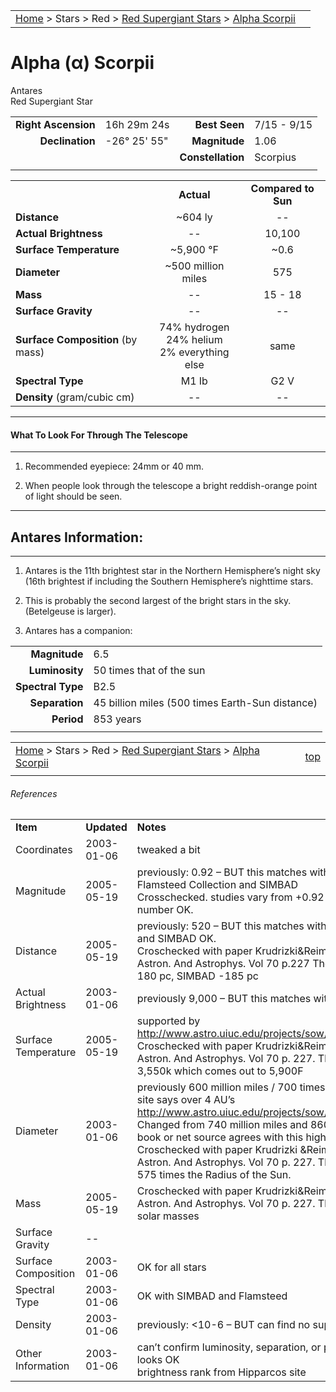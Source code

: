 <script src="/js/whatsup.js"></script>
<script type="text/javascript">
	var objectName ="Antares"
	var objectDesc ="Alpha Scorpii<br/>Red Supergiant Star"
	var objectImage=""
</script>

|    |    |
|:---|---:|
|[Home](/notes/#object-notes) > Stars > Red > [Red Supergiant Stars](../!red-supergiant-stars) > [Alpha Scorpii](#alpha-scorpii)|  <div id=whatsup></div> |

# Alpha (&alpha;) Scorpii
Antares<br/>
Red Supergiant Star

|   |   |   |   |
|--:|:--|--:|:--|
|**Right Ascension**|16h 29m 24s|**Best Seen**| 7/15 - 9/15 |
|**Declination**|-26&deg; 25' 55"|**Magnitude**| 1.06 |
|  |  |**Constellation**|Scorpius|
|  |  |  |


|  |  |  |
|--|:--:|:--:|
|  |**Actual**|**Compared to Sun**|
|**Distance**| ~604 ly|--|
|**Actual Brightness**|--| 10,100 |
|**Surface Temperature**| ~5,900 &deg;F| ~0.6 |
|**Diameter**| ~500 million miles | 575 |
|**Mass**|--| 15 - 18 |
|**Surface Gravity**|--|--|
|**Surface Composition** (by mass)|74% hydrogen<br>24% helium<br>2% everything else|same|
|**Spectral Type**| M1 Ib | G2 V |
|**Density** (gram/cubic cm)|--|--|

---
#### What To Look For Through The Telescope
---

1.  Recommended eyepiece: 24mm or 40 mm.

1.  When people look through the telescope a bright reddish-orange point of light should be seen.

---
## Antares Information:
---

1.  Antares is the 11th brightest star in the Northern Hemisphere’s night sky (16th brightest if including the Southern Hemisphere’s nighttime stars.
   
1.  This is probably the second largest of the bright stars in the sky.  (Betelgeuse is larger).
    
3.	Antares has a companion:

|    |    |
|---:|:---|
|**Magnitude**| 6.5 |
|**Luminosity**| 50 times that of the sun |
|**Spectral Type**| B2.5 |
|**Separation**| 45 billion miles (500 times Earth-Sun distance) |
|**Period**| 853 years |
|    |    |


|    |    |
|:---|---:|
|[Home](/notes/#object-notes) > Stars > Red > [Red Supergiant Stars](../!red-supergiant-stars) > [Alpha Scorpii](#alpha-scorpii) | [top](#alpha-scorpii) |
|    |    |


###### References

|   |   |   |
|---|---|---|
|**Item**|**Updated**|**Notes**| 
|Coordinates|2003-01-06|tweaked a bit|
|Magnitude|2005-05-19|previously: 0.92 – BUT this matches with Scott’s The Flamsteed Collection and SIMBAD<br/>Crosschecked. studies vary from +0.92 to 1.1 so number OK.|
|Distance|2005-05-19|previously: 520 – BUT this matches with Flamsteed and SIMBAD OK.<br/> Croschecked with paper  Krudrizki&Reimers, 1978, Astron. And Astrophys. Vol 70 p.227 Their numbers: 180 pc, SIMBAD -185 pc|
|Actual Brightness|2003-01-06|previously 9,000 – BUT this matches with Flamsteed|
|Surface Temperature|2005-05-19|supported by <http://www.astro.uiuc.edu/projects/sow/antares.html><br/>Croschecked with paper  Krudrizki&Reimers, 1978, Astron. And Astrophys. Vol 70 p. 227.  They have 3,550k which comes out to 5,900F|
|Diameter|2003-01-06|previously 600 million miles / 700 times sun – BUT site says over 4 AU’s <http://www.astro.uiuc.edu/projects/sow/antares.html><br/>Changed from 740 million miles and 860 Suns.  No book or net source agrees with this high number.<br/>Croschecked with paper  Krudrizki &Reimers, 1978, Astron. And Astrophys. Vol 70 p. 227.  They have 575 times the Radius of the Sun.|
|Mass|2005-05-19|Croschecked with paper  Krudrizki&Reimers, 1978, Astron. And Astrophys. Vol 70 p. 227.  They have 18 solar masses|
|Surface Gravity| -- |   |
|Surface Composition|2003-01-06|OK for all stars|
|Spectral Type|2003-01-06|OK with SIMBAD and Flamsteed|
|Density|2003-01-06|previously: <10-6  – BUT can find no support|
|Other Information|2003-01-06|can’t confirm luminosity, separation, or period, but looks OK <br/>     brightness rank from Hipparcos site|

